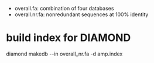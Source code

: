 - overall.fa: combination of four databases
- overall.nr.fa: nonredundant sequences at 100% identity

# build index for DIAMOND
diamond makedb --in overall_nr.fa -d amp.index
